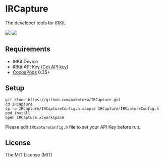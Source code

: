 IRCapture
=====================

The developer tools for [IRKit](http://getirkit.com/).

[![](https://dl.dropboxusercontent.com/u/8932138/screenshot/IRCapture/IRCapture_01_300x432.png)](https://dl.dropboxusercontent.com/u/8932138/screenshot/IRCapture/IRCapture_01.png)
[![](https://dl.dropboxusercontent.com/u/8932138/screenshot/IRCapture/IRCapture_02_300x432.png)](https://dl.dropboxusercontent.com/u/8932138/screenshot/IRCapture/IRCapture_02.png)

## Requirements

* IRKit Device
* IRKit API Key ([Get API key](https://github.com/irkit/ios-sdk#get-api-key))
* [CocoaPods](http://cocoapods.org/) 0.35+

## Setup

```
git clone https://github.com/makotokw/IRCapture.git
cd IRCapture
cp -p IRCapture/IRCaptureConfig.h.sample IRCapture/IRCaptureConfig.h
pod install
open IRCapture.xcworkspace
```

Please edit ``IRCaptureConfig.h`` file to set your API Key before run.

## License

The MIT License (MIT)
